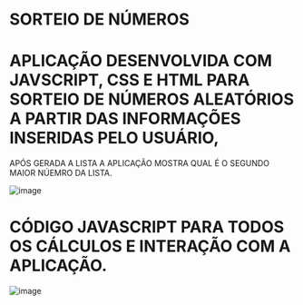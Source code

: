   # SORTEIO DE NÚMEROS

# APLICAÇÃO DESENVOLVIDA COM JAVSCRIPT, CSS E HTML PARA SORTEIO DE NÚMEROS ALEATÓRIOS A PARTIR DAS INFORMAÇÕES INSERIDAS PELO USUÁRIO,
APÓS GERADA A LISTA A APLICAÇÃO MOSTRA QUAL É O SEGUNDO MAIOR NÚEMRO DA LISTA.

![image](https://user-images.githubusercontent.com/109484017/224183444-2b75f520-ef62-48c7-8163-08eb9819eb3e.png)

# CÓDIGO JAVASCRIPT PARA TODOS OS CÁLCULOS E INTERAÇÃO COM A APLICAÇÃO.

![image](https://user-images.githubusercontent.com/109484017/224183945-25be11d3-4a28-49b2-89f2-8653b48d871c.png)


